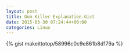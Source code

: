 ```yaml
---
layout: post                                                                                                              
title: Oom Killer Explanation.Gist                                                                                                                       
date: 2015-03-30 07:24:44+00:00                                                                                                                        
categories: Linux                                                                                                                
---                                                                                                                              
```


{% gist makeittotop/58996c0c9e861b8d179a %}                                                                                                           


